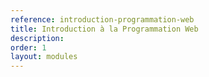 ```yaml
---
reference: introduction-programmation-web
title: Introduction à la Programmation Web
description:
order: 1
layout: modules
---
```

